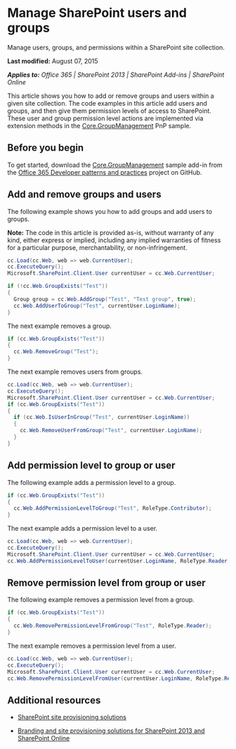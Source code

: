 
# Manage SharePoint users and groups

Manage users, groups, and permissions within a SharePoint site collection. 

 **Last modified:** August 07, 2015

 _**Applies to:** Office 365 | SharePoint 2013 | SharePoint Add-ins | SharePoint Online_

This article shows you how to add or remove groups and users within a given site collection. The code examples in this article add users and groups, and then give them permission levels of access to SharePoint. These user and group permission level actions are implemented via extension methods in the [Core.GroupManagement](https://github.com/OfficeDev/PnP/tree/dev/Scenarios/Core.GroupManagement) PnP sample.


## Before you begin

To get started, download the [Core.GroupManagement](https://github.com/OfficeDev/PnP/tree/dev/Scenarios/Core.GroupManagement) sample add-in from the [Office 365 Developer patterns and practices](https://github.com/OfficeDev/PnP/tree/dev) project on GitHub.


## Add and remove groups and users

The following example shows you how to add groups and add users to groups.


 **Note:**  The code in this article is provided as-is, without warranty of any kind, either express or implied, including any implied warranties of fitness for a particular purpose, merchantability, or non-infringement.


```C#
cc.Load(cc.Web, web => web.CurrentUser);
cc.ExecuteQuery();
Microsoft.SharePoint.Client.User currentUser = cc.Web.CurrentUser;

if (!cc.Web.GroupExists("Test"))
{
  Group group = cc.Web.AddGroup("Test", "Test group", true);
  cc.Web.AddUserToGroup("Test", currentUser.LoginName);
}

```

The next example removes a group.




```C#
if (cc.Web.GroupExists("Test"))
{
  cc.Web.RemoveGroup("Test");
}

```

The next example removes users from groups.




```C#
cc.Load(cc.Web, web => web.CurrentUser);
cc.ExecuteQuery();
Microsoft.SharePoint.Client.User currentUser = cc.Web.CurrentUser;
if (cc.Web.GroupExists("Test"))
{
  if (cc.Web.IsUserInGroup("Test", currentUser.LoginName))
  {
    cc.Web.RemoveUserFromGroup("Test", currentUser.LoginName);
  }
}

```


## Add permission level to group or user

The following example adds a permission level to a group.


```C#
if (cc.Web.GroupExists("Test"))
{
  cc.Web.AddPermissionLevelToGroup("Test", RoleType.Contributor);
}

```

The next example adds a permission level to a user.




```C#
cc.Load(cc.Web, web => web.CurrentUser);
cc.ExecuteQuery();
Microsoft.SharePoint.Client.User currentUser = cc.Web.CurrentUser;
cc.Web.AddPermissionLevelToUser(currentUser.LoginName, RoleType.Reader);

```


## Remove permission level from group or user

The following example removes a permission level from a group.


```C#
if (cc.Web.GroupExists("Test"))
{
  cc.Web.RemovePermissionLevelFromGroup("Test", RoleType.Reader);
}

```

The next example removes a permission level from a user.




```C#
cc.Load(cc.Web, web => web.CurrentUser);
cc.ExecuteQuery();
Microsoft.SharePoint.Client.User currentUser = cc.Web.CurrentUser;
cc.Web.RemovePermissionLevelFromUser(currentUser.LoginName, RoleType.Reader);

```


## Additional resources
<a name="bk_addresources"> </a>


- [SharePoint site provisioning solutions](sharepoint-site-provisioning-solutions.md)
    
- [Branding and site provisioning solutions for SharePoint 2013 and SharePoint Online](Branding-and-site-provisioning-solutions-for-SharePoint.md)
    
